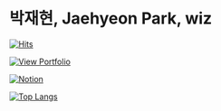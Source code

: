 # 박재현, Jaehyeon Park, wiz

[![Hits](https://hits.seeyoufarm.com/api/count/incr/badge.svg?url=https%3A%2F%2Fgithub.com%2Fghtea%2Fghtea&count_bg=%2335AAFD&title_bg=%23555555&icon=&icon_color=%23E7E7E7&title=hits&edge_flat=false)](https://hits.seeyoufarm.com)


[![View Portfolio](http://img.shields.io/badge/-Portfolio-512BD4?style=flat-square&link=https://www.nextwing.me)](https://www.nextwing.me)

[![Notion](http://img.shields.io/badge/-Notion-111111?style=flat-square&logo=notion&link=https://www.notion.so/Development-25af2a3ac82949b3a7ba7d6db9e13778)](https://www.notion.so/Development-25af2a3ac82949b3a7ba7d6db9e13778)

[![Top Langs](https://github-readme-stats.vercel.app/api/top-langs/?username=ghtea&layout=compact)](https://github.com/ghtea/github-readme-stats)
